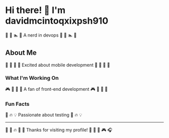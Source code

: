 # Hi there! 👋 I'm davidmcintoqxixpsh910

🏹 🛶 🏊 🎰 A nerd in devops 🏹 🛶 🏊 🎰

## About Me
🎹 🎽 🎳 🎻 Excited about mobile development 🎹 🎽 🎳 🎻

### What I'm Working On
🎮 🎵 🎣 🏏 A fan of front-end development 🎮 🎵 🎣 🏏

### Fun Facts
🏏 🔥 💡 Passionate about testing 🏏 🔥 💡

---
🎣 🏓 🔥 🎱 🎣 Thanks for visiting my profile! 🎣 🌈 🎨 🎮 🎧
